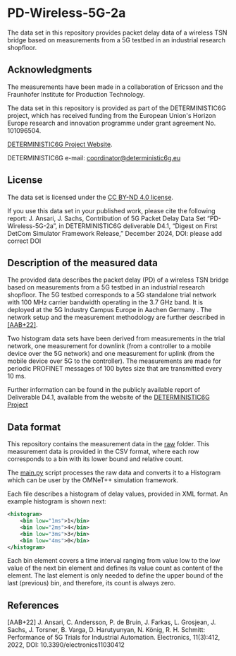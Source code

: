 # PD-Wireless-5G-2a

The data set in this repository provides packet delay data of a wireless TSN bridge based on measurements from a 5G testbed in an industrial research shopfloor.

## Acknowledgments

The measurements have been made in a collaboration of Ericsson and the Fraunhofer Institute for Production Technology.

The data set in this repository is provided as part of the DETERMINISTIC6G project, which has received funding from the European Union's Horizon Europe research and innovation programme under grant agreement No. 101096504.

[DETERMINISTIC6G Project Website](https://deterministic6g.eu/).

DETERMINISTIC6G e-mail: coordinator@deterministic6g.eu

## License

The data set is licensed under the [CC BY-ND 4.0 license](../LICENSE-CC-BY-ND.md).

If you use this data set in your published work, please cite the following report:
J. Ansari, J. Sachs, Contribution of 5G Packet Delay Data Set “PD-Wireless-5G-2a”, in DETERMINISTIC6G deliverable D4.1, “Digest on First DetCom Simulator Framework Release,” December 2024, DOI: please add correct DOI 

## Description of the measured data

The provided data describes the packet delay (PD) of a wireless TSN bridge based on measurements from a 5G testbed in an industrial research shopfloor. The 5G testbed corresponds to a 5G standalone trial network with 100 MHz carrier bandwidth operating in the 3.7 GHz band. It is deployed at the 5G Industry Campus Europe in Aachen Germany . The network setup and the measurement methodology are further described in [\[AAB+22\]](#references).

Two histogram data sets have been derived from measurements in the trial network, one measurement for downlink (from a controller to a mobile device over the 5G network) and one measurement for uplink (from the mobile device over 5G to the controller). The measurements are made for periodic PROFINET messages of 100 bytes size that are transmitted every 10 ms.
 
Further information can be found in the publicly available report of Deliverable D4.1, available from the website of the [DETERMINISTIC6G Project](https://deterministic6g.eu/)

## Data format

This repository contains the measurement data in the [raw](raw) folder.
This measurement data is provided in the CSV format, where each row corresponds to a bin with its lower bound and relative count.

The [main.py](main.py) script processes the raw data and converts it to a Histogram which can be user by the OMNeT++ simulation framework.

Each file describes a histogram of delay values, provided in XML format. An example histogram is shown next:

```xml
<histogram>
    <bin low="1ms">1</bin>
    <bin low="2ms">4</bin>
    <bin low="3ms">3</bin>
    <bin low="4ms">0</bin>
</histogram>
```

Each bin element covers a time interval ranging from value low to the low value of the next bin element and defines its value count as content of the element. The last element is only needed to define the upper bound of the last (previous) bin, and therefore, its count is always zero.

## References

[AAB+22] J. Ansari, C. Andersson, P. de Bruin, J. Farkas, L. Grosjean, J. Sachs, J. Torsner, B. Varga, D. Harutyunyan, N. König, R. H. Schmitt: Performance of 5G Trials for Industrial Automation. Electronics, 11(3):412, 2022, DOI: 10.3390/electronics11030412